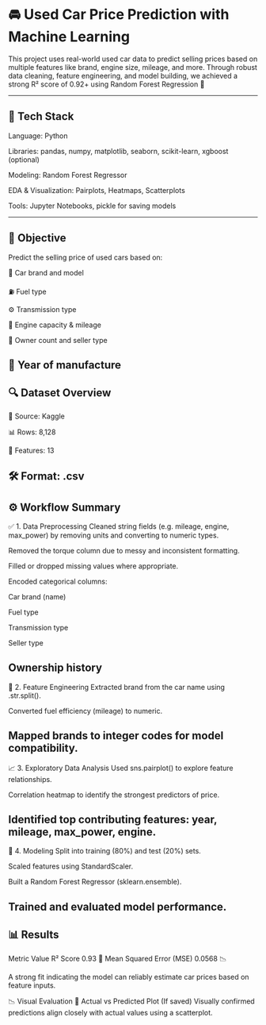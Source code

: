 # **🚘 Used Car Price Prediction with Machine Learning**

This project uses real-world used car data to predict selling prices based on multiple features like brand, engine size, mileage, and more. Through robust data cleaning, feature engineering, and model building, we achieved a strong R² score of 0.92+ using Random Forest Regression 🌲

-----------------------------------------------
## **🧰 Tech Stack**
Language: Python

Libraries: pandas, numpy, matplotlib, seaborn, scikit-learn, xgboost (optional)

Modeling: Random Forest Regressor

EDA & Visualization: Pairplots, Heatmaps, Scatterplots

Tools: Jupyter Notebooks, pickle for saving models

------------------------------------------------
## **🧠 Objective**
Predict the selling price of used cars based on:

🚙 Car brand and model

⛽ Fuel type

⚙️ Transmission type

🛞 Engine capacity & mileage

🧍 Owner count and seller type

📅 Year of manufacture
------------------------------------------------
## **🔍 Dataset Overview**

📁 Source: Kaggle

📊 Rows: 8,128

🧾 Features: 13

🛠️ Format: .csv
------------------------------------------------
## **⚙️ Workflow Summary**

✅ 1. Data Preprocessing
Cleaned string fields (e.g. mileage, engine, max_power) by removing units and converting to numeric types.

Removed the torque column due to messy and inconsistent formatting.

Filled or dropped missing values where appropriate.

Encoded categorical columns:

Car brand (name)

Fuel type

Transmission type

Seller type

Ownership history
------------------------------------------------
🧹 2. Feature Engineering
Extracted brand from the car name using .str.split().

Converted fuel efficiency (mileage) to numeric.

Mapped brands to integer codes for model compatibility.
------------------------------------------------
📈 3. Exploratory Data Analysis
Used sns.pairplot() to explore feature relationships.

Correlation heatmap to identify the strongest predictors of price.

Identified top contributing features: year, mileage, max_power, engine.
------------------------------------------------
🧪 4. Modeling
Split into training (80%) and test (20%) sets.

Scaled features using StandardScaler.

Built a Random Forest Regressor (sklearn.ensemble).

Trained and evaluated model performance.
------------------------------------------------
## **📊 Results**
Metric	Value
R² Score	0.93 🚀
Mean Squared Error (MSE)	0.0568 📉

A strong fit indicating the model can reliably estimate car prices based on feature inputs.

📉 Visual Evaluation
📌 Actual vs Predicted Plot
(If saved)
Visually confirmed predictions align closely with actual values using a scatterplot.

